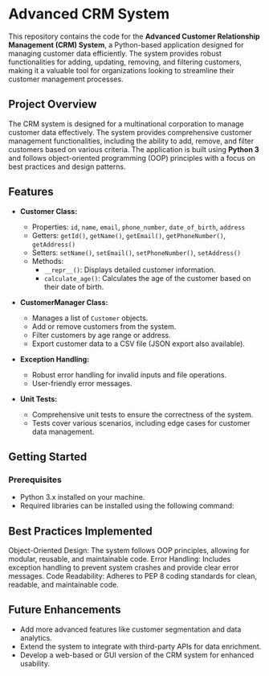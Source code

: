 # Advanced CRM System

This repository contains the code for the **Advanced Customer Relationship Management (CRM) System**, a Python-based application designed for managing customer data efficiently. The system provides robust functionalities for adding, updating, removing, and filtering customers, making it a valuable tool for organizations looking to streamline their customer management processes.

## Project Overview

The CRM system is designed for a multinational corporation to manage customer data effectively. The system provides comprehensive customer management functionalities, including the ability to add, remove, and filter customers based on various criteria. The application is built using **Python 3** and follows object-oriented programming (OOP) principles with a focus on best practices and design patterns.

## Features

- **Customer Class:**
  - Properties: `id`, `name`, `email`, `phone_number`, `date_of_birth`, `address`
  - Getters: `getId()`, `getName()`, `getEmail()`, `getPhoneNumber()`, `getAddress()`
  - Setters: `setName()`, `setEmail()`, `setPhoneNumber()`, `setAddress()`
  - Methods: 
    - `__repr__()`: Displays detailed customer information.
    - `calculate_age()`: Calculates the age of the customer based on their date of birth.

- **CustomerManager Class:**
  - Manages a list of `Customer` objects.
  - Add or remove customers from the system.
  - Filter customers by age range or address.
  - Export customer data to a CSV file (JSON export also available).

- **Exception Handling:**
  - Robust error handling for invalid inputs and file operations.
  - User-friendly error messages.

- **Unit Tests:**
  - Comprehensive unit tests to ensure the correctness of the system.
  - Tests cover various scenarios, including edge cases for customer data management.

## Getting Started

### Prerequisites

- Python 3.x installed on your machine.
- Required libraries can be installed using the following command:

## Best Practices Implemented
Object-Oriented Design: The system follows OOP principles, allowing for modular, reusable, and maintainable code.
Error Handling: Includes exception handling to prevent system crashes and provide clear error messages.
Code Readability: Adheres to PEP 8 coding standards for clean, readable, and maintainable code.

## Future Enhancements
- Add more advanced features like customer segmentation and data analytics.
- Extend the system to integrate with third-party APIs for data enrichment.
- Develop a web-based or GUI version of the CRM system for enhanced usability.
